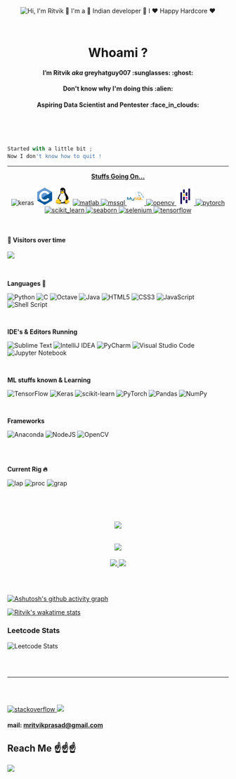 <p align="center" >
  <img src="https://github.com/greyhatguy007/resources/blob/main/Intro.gif" alt="Hi, I'm Ritvik 👋 I'm a 🚀 Indian developer 🚀 I ❤️ Happy Hardcore ❤️">
</p>

<br/>

<h1 align="center" > <b> Whoami ?  </b> </h1>

<h4 align="center"> I’m Ritvik <I> aka </I> greyhatguy007 :sunglasses:  :ghost: </h4>
<h4 align="center"> Don't know why I'm doing this :alien: </h4>
<h4 align="center"> Aspiring Data Scientist and Pentester :face_in_clouds: </h4>
<br></br>


```python

Started with a little bit ;
Now I don't know how to quit !
```



<hr> </hr>

<p align="center">
  <b> <u> Stuffs Going On... </u> </b>
  <br/>
  <br/>
<img src="https://img.shields.io/badge/Keras-%23D00000.svg?style=for-the-badge&logo=Keras&logoColor=white" alt="keras">
   <img src="https://raw.githubusercontent.com/devicons/devicon/master/icons/c/c-original.svg" alt="c" width="40" height="40"/><img src="https://raw.githubusercontent.com/devicons/devicon/master/icons/linux/linux-original.svg" alt="linux" width="40" height="40"/> </a> <a href="https://www.mathworks.com/" target="_blank" rel="noreferrer"> <img src="https://upload.wikimedia.org/wikipedia/commons/2/21/Matlab_Logo.png" alt="matlab" width="40" height="40"/> </a> <a href="https://www.microsoft.com/en-us/sql-server" target="_blank" rel="noreferrer"> <img src="https://www.svgrepo.com/show/303229/microsoft-sql-server-logo.svg" alt="mssql" width="40" height="40"/> </a> <a href="https://www.mysql.com/" target="_blank" rel="noreferrer"> <img src="https://raw.githubusercontent.com/devicons/devicon/master/icons/mysql/mysql-original-wordmark.svg" alt="mysql" width="40" height="40"/> </a> <a href="https://opencv.org/" target="_blank" rel="noreferrer"> <img src="https://www.vectorlogo.zone/logos/opencv/opencv-icon.svg" alt="opencv" width="40" height="40"/> </a> <a href="https://pandas.pydata.org/" target="_blank" rel="noreferrer"> <img src="https://raw.githubusercontent.com/devicons/devicon/2ae2a900d2f041da66e950e4d48052658d850630/icons/pandas/pandas-original.svg" alt="pandas" width="40" height="40"/> </a> <a href="https://pytorch.org/" target="_blank" rel="noreferrer"> <img src="https://www.vectorlogo.zone/logos/pytorch/pytorch-icon.svg" alt="pytorch" width="40" height="40"/> </a> <a href="https://scikit-learn.org/" target="_blank" rel="noreferrer"> <img src="https://upload.wikimedia.org/wikipedia/commons/0/05/Scikit_learn_logo_small.svg" alt="scikit_learn" width="40" height="40"/> </a> <a href="https://seaborn.pydata.org/" target="_blank" rel="noreferrer"> <img src="https://seaborn.pydata.org/_images/logo-mark-lightbg.svg" alt="seaborn" width="40" height="40"/> </a> <a href="https://www.selenium.dev" target="_blank" rel="noreferrer"> <img src="https://raw.githubusercontent.com/detain/svg-logos/780f25886640cef088af994181646db2f6b1a3f8/svg/selenium-logo.svg" alt="selenium" width="40" height="40"/> </a> <a href="https://www.tensorflow.org" target="_blank" rel="noreferrer"> <img src="https://www.vectorlogo.zone/logos/tensorflow/tensorflow-icon.svg" alt="tensorflow" width="40" height="40"/> </a> 
</p>

<br/>

#### 🌟 Visitors over time
![](https://komarev.com/ghpvc/?username=greyhatguy007&label=PROFILE+VIEWS&style=plastic)

<br/>

<b> Languages 🥸 </b>

![Python](https://img.shields.io/badge/python-3670A0?style=for-the-badge&logo=python&logoColor=ffdd54)
![C](https://img.shields.io/badge/c-%2300599C.svg?style=for-the-badge&logo=c&logoColor=white)
![Octave](https://img.shields.io/badge/OCTAVE-darkblue?style=for-the-badge&logo=octave&logoColor=fcd683)
![Java](https://img.shields.io/badge/java-%23ED8B00.svg?style=for-the-badge&logo=java&logoColor=white)
![HTML5](https://img.shields.io/badge/html5-%23E34F26.svg?style=for-the-badge&logo=html5&logoColor=white)
![CSS3](https://img.shields.io/badge/css3-%231572B6.svg?style=for-the-badge&logo=css3&logoColor=white)
![JavaScript](https://img.shields.io/badge/javascript-%23323330.svg?style=for-the-badge&logo=javascript&logoColor=%23F7DF1E)
![Shell Script](https://img.shields.io/badge/shell_script-%23121011.svg?style=for-the-badge&logo=gnu-bash&logoColor=white)


<br/>

<b> IDE's & Editors Running </b>

![Sublime Text](https://img.shields.io/badge/sublime_text-%23575757.svg?style=for-the-badge&logo=sublime-text&logoColor=important)
![IntelliJ IDEA](https://img.shields.io/badge/IntelliJIDEA-000000.svg?style=for-the-badge&logo=intellij-idea&logoColor=white)
![PyCharm](https://img.shields.io/badge/pycharm-143?style=for-the-badge&logo=pycharm&logoColor=black&color=black&labelColor=green)
![Visual Studio Code](https://img.shields.io/badge/Visual%20Studio%20Code-0078d7.svg?style=for-the-badge&logo=visual-studio-code&logoColor=white)
![Jupyter Notebook](https://img.shields.io/badge/jupyter-%23FA0F00.svg?style=for-the-badge&logo=jupyter&logoColor=white)

<br/>

<b> ML stuffs known & Learning </b>

![TensorFlow](https://img.shields.io/badge/TensorFlow-%23FF6F00.svg?style=for-the-badge&logo=TensorFlow&logoColor=white)
![Keras](https://img.shields.io/badge/Keras-%23D00000.svg?style=for-the-badge&logo=Keras&logoColor=white)
![scikit-learn](https://img.shields.io/badge/scikit--learn-%23F7931E.svg?style=for-the-badge&logo=scikit-learn&logoColor=white)
![PyTorch](https://img.shields.io/badge/PyTorch-%23EE4C2C.svg?style=for-the-badge&logo=PyTorch&logoColor=white)
![Pandas](https://img.shields.io/badge/pandas-%23150458.svg?style=for-the-badge&logo=pandas&logoColor=white)
![NumPy](https://img.shields.io/badge/numpy-%23013243.svg?style=for-the-badge&logo=numpy&logoColor=white)

<br/>

<b> Frameworks </b>

![Anaconda](https://img.shields.io/badge/Anaconda-%2344A833.svg?style=for-the-badge&logo=anaconda&logoColor=white)
![NodeJS](https://img.shields.io/badge/node.js-6DA55F?style=for-the-badge&logo=node.js&logoColor=white)
![OpenCV](https://img.shields.io/badge/opencv-%23white.svg?style=for-the-badge&logo=opencv&logoColor=white)

<br/>



<br/>

<b> Current Rig 🔥 </b>

![lap](https://img.shields.io/badge/hp%20laptop-0096D6?style=for-the-badge&logo=hp&logoColor=white)
![proc](https://img.shields.io/badge/Intel%20Core_i5_9th%20Gen-0071C5?style=for-the-badge&logo=intel&logoColor=white)
![grap](https://img.shields.io/badge/NVIDIA-GTX1050Ti-76B900?style=for-the-badge&logo=nvidia&logoColor=white)

<br/>

<p align="center">
<br></br>
<img src="https://img.shields.io/badge/github-%23121011.svg?style=for-the-badge&logo=github&logoColor=white">
<br></br>
</p>

<p align="center">
  <a href="https://github.com/anuraghazra/convoychat">
  <img  src="https://github-readme-stats.vercel.app/api/top-langs/?username=greyhatguy007&langs_count=10)](https://github.com/anuraghazra/github-readme-stats&theme=radical" />
</a>
  <br></br>
<a href="https://github.com/anuraghazra/github-readme-stats">
  <img src="https://github-readme-stats.vercel.app/api?username=greyhatguy007&show_icons=true&theme=radical" />
</a>
<a href="https://github.com/anuraghazra/github-readme-streak-stats">
  <img src="https://github-readme-streak-stats.herokuapp.com/?user=greyhatguy007&theme=dark"> </a>
</p>
<br></br>

[![Ashutosh's github activity graph](https://activity-graph.herokuapp.com/graph?username=greyhatguy007&theme=xcode)](https://github.com/ashutosh00710/github-readme-activity-graph)



[![Ritvik's wakatime stats](https://github-readme-stats.vercel.app/api/wakatime?username=ritvikprasad)](https://github.com/anuraghazra/github-readme-stats)

    
 <h3> Leetcode Stats  </h3>
    
 ![Leetcode Stats](https://leetcard.jacoblin.cool/greyhatguy007?theme=dark,unicorn)
    

<br></br>


<!--
[![GitHub Streak](https://github-readme-streak-stats.herokuapp.com/?user=greyhatguy007&theme=dark)](https://git.io/streak-stats)

<br></br>
![Spotify](https://img.shields.io/badge/Spotify-1ED760?style=for-the-badge&logo=spotify&logoColor=white)
<br></br>
![Alt text](https://spotify-recently-played-readme.vercel.app/api?user=eed9u1qa5bcccpdjyflal5st4&width=400?style=centerme)
<br></br>
-->
<hr>

<br></br>

<a href="https://stackoverflow.com/users/18259104/ritvik-prasad">
<img src="https://img.shields.io/badge/Stack_Overflow-FE7A16?style=for-the-badge&logo=stack-overflow&logoColor=white" alt="stackoverflow"> </a>

<a href="https://instagram.com/rit_08_/">
<img src="https://img.shields.io/badge/Instagram-%23E4405F.svg?style=for-the-badge&logo=Instagram&logoColor=white"></a>


#### mail: mritvikprasad@gmail.com

## Reach Me ☝️☝️☝️


![](https://hit.yhype.me/github/profile?user_id=77543865)
